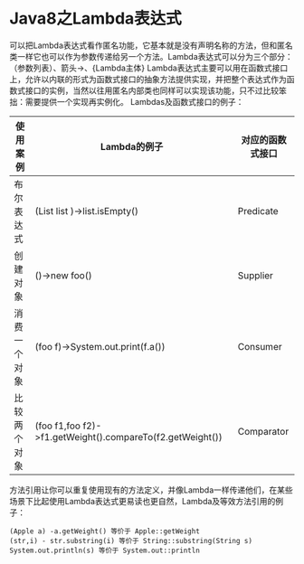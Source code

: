 # Java8之Lambda表达式

​	可以把Lambda表达式看作匿名功能，它基本就是没有声明名称的方法，但和匿名类一样它也可以作为参数传递给另一个方法。Lambda表达式可以分为三个部分：（参数列表）、箭头->、{Lambda主体}
	Lambda表达式主要可以用在函数式接口上，允许以内联的形式为函数式接口的抽象方法提供实现，并把整个表达式作为函数式接口的实例，当然以往用匿名内部类也同样可以实现该功能，只不过比较笨拙：需要提供一个实现再实例化。
	Lambdas及函数式接口的例子：


| 使用案例 | Lambda的例子 | 对应的函数式接口 |
| --- | --- | --- |
| 布尔表达式 | (List list )->list.isEmpty() | Predicate<List> |
| 创建对象 | ()->new foo() | Supplier<foo> |
| 消费一个对象 | (foo f)->System.out.print(f.a()) | Consumer<foo> |
| 比较两个对象 | (foo f1,foo f2)->f1.getWeight().compareTo(f2.getWeight()) | Comparator<foo> |

​	方法引用让你可以重复使用现有的方法定义，并像Lambda一样传递他们，在某些场景下比起使用Lambda表达式更易读也更自然，Lambda及等效方法引用的例子：

```
(Apple a) -a.getWeight() 等价于 Apple::getWeight
(str,i) - str.substring(i) 等价于 String::substring(String s)
System.out.println(s) 等价于 System.out::println

```



